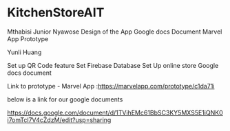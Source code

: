 # KitchenStoreAIT

Mthabisi Junior Nyawose
Design of the App
Google docs Document
Marvel App Prototype

Yunli Huang

Set up QR Code feature
Set Firebase Database
Set Up online store
Google docs document


Link to prototype - Marvel App :https://marvelapp.com/prototype/c1da71i


below is a link for our google documents 

https://docs.google.com/document/d/1TVihEMc61BbSC3KY5MXS5E1iQNK0i7omTcl7V4cZdzM/edit?usp=sharing
